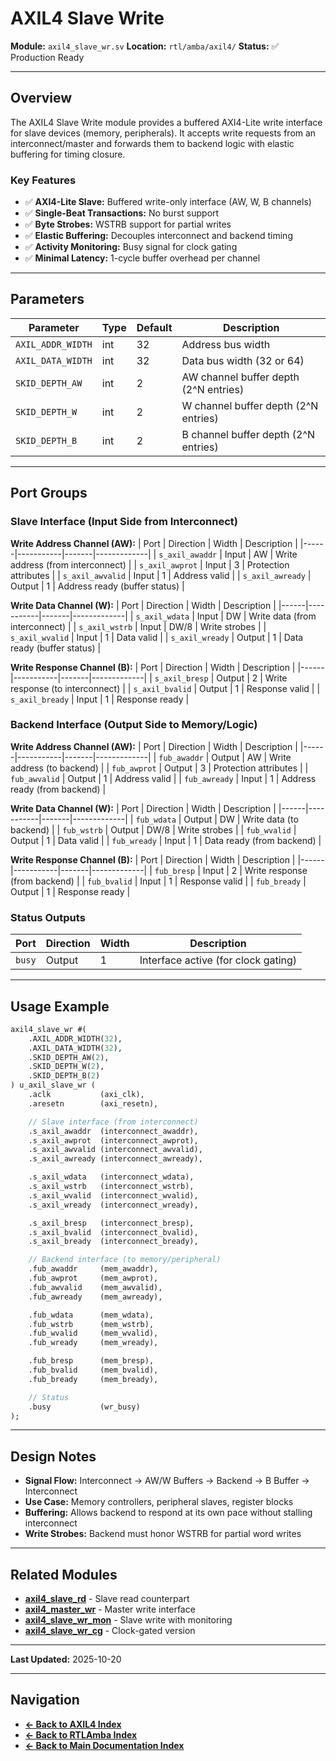 # AXIL4 Slave Write

**Module:** `axil4_slave_wr.sv`
**Location:** `rtl/amba/axil4/`
**Status:** ✅ Production Ready

---

## Overview

The AXIL4 Slave Write module provides a buffered AXI4-Lite write interface for slave devices (memory, peripherals). It accepts write requests from an interconnect/master and forwards them to backend logic with elastic buffering for timing closure.

### Key Features

- ✅ **AXI4-Lite Slave:** Buffered write-only interface (AW, W, B channels)
- ✅ **Single-Beat Transactions:** No burst support
- ✅ **Byte Strobes:** WSTRB support for partial writes
- ✅ **Elastic Buffering:** Decouples interconnect and backend timing
- ✅ **Activity Monitoring:** Busy signal for clock gating
- ✅ **Minimal Latency:** 1-cycle buffer overhead per channel

---

## Parameters

| Parameter | Type | Default | Description |
|-----------|------|---------|-------------|
| `AXIL_ADDR_WIDTH` | int | 32 | Address bus width |
| `AXIL_DATA_WIDTH` | int | 32 | Data bus width (32 or 64) |
| `SKID_DEPTH_AW` | int | 2 | AW channel buffer depth (2^N entries) |
| `SKID_DEPTH_W` | int | 2 | W channel buffer depth (2^N entries) |
| `SKID_DEPTH_B` | int | 2 | B channel buffer depth (2^N entries) |

---

## Port Groups

### Slave Interface (Input Side from Interconnect)

**Write Address Channel (AW):**
| Port | Direction | Width | Description |
|------|-----------|-------|-------------|
| `s_axil_awaddr` | Input | AW | Write address (from interconnect) |
| `s_axil_awprot` | Input | 3 | Protection attributes |
| `s_axil_awvalid` | Input | 1 | Address valid |
| `s_axil_awready` | Output | 1 | Address ready (buffer status) |

**Write Data Channel (W):**
| Port | Direction | Width | Description |
|------|-----------|-------|-------------|
| `s_axil_wdata` | Input | DW | Write data (from interconnect) |
| `s_axil_wstrb` | Input | DW/8 | Write strobes |
| `s_axil_wvalid` | Input | 1 | Data valid |
| `s_axil_wready` | Output | 1 | Data ready (buffer status) |

**Write Response Channel (B):**
| Port | Direction | Width | Description |
|------|-----------|-------|-------------|
| `s_axil_bresp` | Output | 2 | Write response (to interconnect) |
| `s_axil_bvalid` | Output | 1 | Response valid |
| `s_axil_bready` | Input | 1 | Response ready |

### Backend Interface (Output Side to Memory/Logic)

**Write Address Channel (AW):**
| Port | Direction | Width | Description |
|------|-----------|-------|-------------|
| `fub_awaddr` | Output | AW | Write address (to backend) |
| `fub_awprot` | Output | 3 | Protection attributes |
| `fub_awvalid` | Output | 1 | Address valid |
| `fub_awready` | Input | 1 | Address ready (from backend) |

**Write Data Channel (W):**
| Port | Direction | Width | Description |
|------|-----------|-------|-------------|
| `fub_wdata` | Output | DW | Write data (to backend) |
| `fub_wstrb` | Output | DW/8 | Write strobes |
| `fub_wvalid` | Output | 1 | Data valid |
| `fub_wready` | Input | 1 | Data ready (from backend) |

**Write Response Channel (B):**
| Port | Direction | Width | Description |
|------|-----------|-------|-------------|
| `fub_bresp` | Input | 2 | Write response (from backend) |
| `fub_bvalid` | Input | 1 | Response valid |
| `fub_bready` | Output | 1 | Response ready |

### Status Outputs

| Port | Direction | Width | Description |
|------|-----------|-------|-------------|
| `busy` | Output | 1 | Interface active (for clock gating) |

---

## Usage Example

```systemverilog
axil4_slave_wr #(
    .AXIL_ADDR_WIDTH(32),
    .AXIL_DATA_WIDTH(32),
    .SKID_DEPTH_AW(2),
    .SKID_DEPTH_W(2),
    .SKID_DEPTH_B(2)
) u_axil_slave_wr (
    .aclk           (axi_clk),
    .aresetn        (axi_resetn),

    // Slave interface (from interconnect)
    .s_axil_awaddr  (interconnect_awaddr),
    .s_axil_awprot  (interconnect_awprot),
    .s_axil_awvalid (interconnect_awvalid),
    .s_axil_awready (interconnect_awready),

    .s_axil_wdata   (interconnect_wdata),
    .s_axil_wstrb   (interconnect_wstrb),
    .s_axil_wvalid  (interconnect_wvalid),
    .s_axil_wready  (interconnect_wready),

    .s_axil_bresp   (interconnect_bresp),
    .s_axil_bvalid  (interconnect_bvalid),
    .s_axil_bready  (interconnect_bready),

    // Backend interface (to memory/peripheral)
    .fub_awaddr     (mem_awaddr),
    .fub_awprot     (mem_awprot),
    .fub_awvalid    (mem_awvalid),
    .fub_awready    (mem_awready),

    .fub_wdata      (mem_wdata),
    .fub_wstrb      (mem_wstrb),
    .fub_wvalid     (mem_wvalid),
    .fub_wready     (mem_wready),

    .fub_bresp      (mem_bresp),
    .fub_bvalid     (mem_bvalid),
    .fub_bready     (mem_bready),

    // Status
    .busy           (wr_busy)
);
```

---

## Design Notes

- **Signal Flow:** Interconnect → AW/W Buffers → Backend → B Buffer → Interconnect
- **Use Case:** Memory controllers, peripheral slaves, register blocks
- **Buffering:** Allows backend to respond at its own pace without stalling interconnect
- **Write Strobes:** Backend must honor WSTRB for partial word writes

---

## Related Modules

- **[axil4_slave_rd](axil4_slave_rd.md)** - Slave read counterpart
- **[axil4_master_wr](axil4_master_wr.md)** - Master write interface
- **[axil4_slave_wr_mon](axil4_slave_wr_mon.md)** - Slave write with monitoring
- **[axil4_slave_wr_cg](axil4_clock_gating_guide.md)** - Clock-gated version

---

**Last Updated:** 2025-10-20

---

## Navigation

- **[← Back to AXIL4 Index](README.md)**
- **[← Back to RTLAmba Index](../README.md)**
- **[← Back to Main Documentation Index](../../index.md)**

